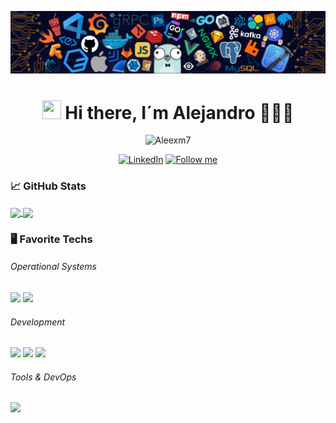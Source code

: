

<!--   my-header-img -->
![](./src/header.png)

<h1 align="center" id="macropower-title">
  <img src="https://raw.githubusercontent.com/MartinHeinz/MartinHeinz/master/wave.gif" width="30px" height="30px" /> 
  Hi there, I´m Alejandro 👨🏻‍💻
</h1>

<p align="center">
 <img src="https://komarev.com/ghpvc/?username=Aleexm7&label=Eres%20el%20visitante%20Nº&color=brightgreen&style=flat" alt="Aleexm7"/>
</p>


 <p align="center">
  <!-- Linkedin-->
  <a href="https://www.linkedin.com/in/Aleexm7">
    <img alt="LinkedIn" title="LinkedIn" src="https://img.shields.io/badge/-LinkedIn-0A66C2?style=for-the-badge&logo=LinkedIn&logoColor=white"/></a>
  
 <a href="https://github.com/Aleexm7?tab=followers">
    <img alt="Follow me" title="Sígueme en Github" src="https://custom-icon-badges.demolab.com/github/followers/JuanJesusAlejoSillero?color=236ad3&labelColor=1155ba&style=for-the-badge&logo=person-add&label=Follow%20Me&logoColor=white"/></a>
</p>

### &#x1f4c8; GitHub Stats
<div style="display: inline_block", align="left">
  <a href="#">
  <img align="center" height="140"  src="https://github-readme-stats.vercel.app/api?username=Aleexm7&count_private=true&show_icons=true&theme=tokyonight&border_radius=15px">
   </a>
  <a href="#">
 <img align="center" height="140" src="https://github-readme-stats.vercel.app/api/top-langs/?username=Aleexm7&theme=tokyonight&border_radius=15px&layout=compact">
  </a>
</div>

### :desktop_computer: Favorite Techs

###### Operational Systems
![](https://img.shields.io/badge/OS-Linux-informational?style=flat&logo=linux&logoColor=white&color=6272a4)
![](https://img.shields.io/badge/OS-Windows-informational?style=flat&logo=windows&logoColor=white&color=6272a4)

###### Development

![](https://img.shields.io/badge/Code-HTML-informational?style=flat&logo=html5&logoColor=white&color=6272a4)
![](https://img.shields.io/badge/Code-Java-informational?style=flat&logo=java&logoColor=white&color=6272a4)
![](https://img.shields.io/badge/Code-CSS-informational?style=flat&logo=Css3&logoColor=white&color=6272a4)

###### Tools & DevOps

![](https://img.shields.io/badge/Tools-Docker-informational?style=flat&logo=docker&logoColor=white&color=6272a4)


